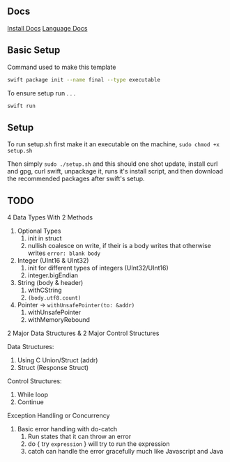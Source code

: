 ## Docs

[Install Docs](https://www.swift.org/install/linux/)
[Language Docs](https://docs.swift.org/swift-book/documentation/the-swift-programming-language/)

## Basic Setup 

Command used to make this template

```bash
swift package init --name final --type executable
```

To ensure setup run . . .

```bash
swift run
```

## Setup

To run setup.sh first make it an executable on the machine, `sudo chmod +x setup.sh`

Then simply `sudo ./setup.sh` and this should one shot update, install curl and gpg, curl swift, unpackage it, runs it's install script, and then download the recommended packages after swift's setup.

## TODO

4 Data Types With 2 Methods

1. Optional Types
    1. init in struct
    2. nullish coalesce on write, if their is a body writes that otherwise writes `error: blank body`
2. Integer (UInt16 & UInt32)
    1. init for different types of integers (UInt32/UInt16)
    2. integer.bigEndian
3. String (body & header)
    1. withCString
    2. `(body.utf8.count)`
4. Pointer -> `withUnsafePointer(to: &addr)`
    1. withUnsafePointer
    2. withMemoryRebound

2 Major Data Structures & 2 Major Control Structures

Data Structures:
1. Using C Union/Struct (addr)
2. Struct (Response Struct)

Control Structures:
1. While loop
2. Continue

Exception Handling or Concurrency

1. Basic error handling with do-catch
    1. Run states that it can throw an error
    2. do { try `expression` } will try to run the expression
    3. catch can handle the error gracefully much like Javascript and Java